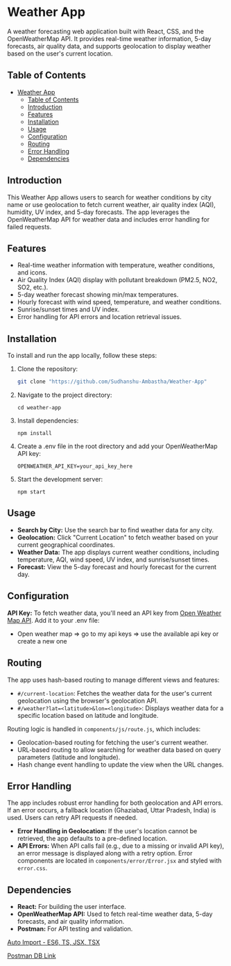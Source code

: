 # Weather App

A weather forecasting web application built with React, CSS, and the OpenWeatherMap API. It provides real-time weather information, 5-day forecasts, air quality data, and supports geolocation to display weather based on the user's current location.

## Table of Contents
- [Weather App](#weather-app)
  - [Table of Contents](#table-of-contents)
  - [Introduction](#introduction)
  - [Features](#features)
  - [Installation](#installation)
  - [Usage](#usage)
  - [Configuration](#configuration)
  - [Routing](#routing)
  - [Error Handling](#error-handling)
  - [Dependencies](#dependencies)

## Introduction

This Weather App allows users to search for weather conditions by city name or use geolocation to fetch current weather, air quality index (AQI), humidity, UV index, and 5-day forecasts. The app leverages the OpenWeatherMap API for weather data and includes error handling for failed requests.

## Features
- Real-time weather information with temperature, weather conditions, and icons.
- Air Quality Index (AQI) display with pollutant breakdown (PM2.5, NO2, SO2, etc.).
- 5-day weather forecast showing min/max temperatures.
- Hourly forecast with wind speed, temperature, and weather conditions.
- Sunrise/sunset times and UV index.
- Error handling for API errors and location retrieval issues.

## Installation

To install and run the app locally, follow these steps:

1. Clone the repository:
   ```bash
   git clone "https://github.com/Sudhanshu-Ambastha/Weather-App"
   ```

2. Navigate to the project directory:
   ```
   cd weather-app
   ```

3. Install dependencies:
   ```
   npm install  
   ```

1. Create a .env file in the root directory and add your OpenWeatherMap API key:
   ```
   OPENWEATHER_API_KEY=your_api_key_here
   ```

2. Start the development server:
   ```
   npm start    
   ```

##  Usage

- **Search by City:** Use the search bar to find weather data for any city.
- **Geolocation:** Click "Current Location" to fetch weather based on your current geographical coordinates.
- **Weather Data:** The app displays current weather conditions, including temperature, AQI, wind speed, UV index, and sunrise/sunset times.
- **Forecast:** View the 5-day forecast and hourly forecast for the current day.

## Configuration

**API Key:** To fetch weather data, you'll need an API key from [Open Weather Map API](https://openweathermap.org/api). Add it to your .env file:
- Open weather map => go to my api keys => use the available api key or create a new one

## Routing
The app uses hash-based routing to manage different views and features:

- `#/current-location`: Fetches the weather data for the user's current geolocation using the browser's geolocation API.
- `#/weather?lat=<latitude>&lon=<longitude>`: Displays weather data for a specific location based on latitude and longitude.

Routing logic is handled in `components/js/route.js`, which includes:
- Geolocation-based routing for fetching the user's current weather.
- URL-based routing to allow searching for weather data based on query parameters (latitude and longitude).
- Hash change event handling to update the view when the URL changes.
  
## Error Handling
The app includes robust error handling for both geolocation and API errors. If an error occurs, a fallback location (Ghaziabad, Uttar Pradesh, India) is used. Users can retry API requests if needed.

- **Error Handling in Geolocation:** If the user's location cannot be retrieved, the app defaults to a pre-defined location.
- **API Errors:** When API calls fail (e.g., due to a missing or invalid API key), an error message is displayed along with a retry option.
Error components are located in `components/error/Error.jsx` and styled with `error.css`.

## Dependencies
- **React:** For building the user interface.
- **OpenWeatherMap API:** Used to fetch real-time weather data, 5-day forecasts, and air quality information.
- **Postman:** For API testing and validation.

[Auto Import - ES6, TS, JSX, TSX](https://marketplace.visualstudio.com/items?itemName=NuclleaR.vscode-extension-auto-import)

[Postman DB Link](https://web.postman.co/workspace/My-Workspace~b124c25d-b089-4adf-8f43-af70c1b5b9eb/request/29725199-7607ae0d-cf27-49dc-97df-26778dab9c63)
